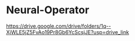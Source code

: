 # Neural-Operator

https://drive.google.com/drive/folders/1q--XjWLE5jZ5FvAo19Pr8Gb6YcScsjJE?usp=drive_link
